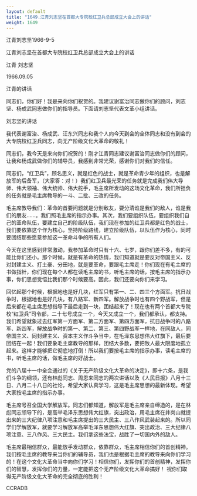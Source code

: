 ```yaml
---
layout: default
title: "1649.江青刘志坚在首都大专院校红卫兵总部成立大会上的讲话"
weight: 1649
---
```


江青刘志坚1966-9-5

江青刘志坚在首都大专院校红卫兵总部成立大会上的讲话

江青 刘志坚

1966.09.05

江青的讲话

同志们，你们好！我是来向你们祝贺的。我建议谢富治同志做你们的顾问，刘志坚、杨成武同志做你们的指导员。下面请刘志坚代表文革小组讲话。

刘志坚的讲话

我代表谢富治、杨成武、汪东兴同志和我个人向今天到会的全体同志和没有到会的大专院校红卫兵同志，向无产阶级文化大革命的敬礼！

同志们，我今天是来向你们祝贺的！刚才江青同志建议谢富治同志做你们的顾问，让我和杨成武做你们的辅导员，我感到非常光荣，感谢你们对我们的信任。

同志们，“红卫兵”，顾名思义，就是红色的战士，就是革命青少年的组织，也是解放军的后备军，（大家答：对！）我们红卫兵最光荣的任务就是完成我们伟大导师、伟大领袖、伟大统帅、伟大舵手，毛主席所发动的这场文化革命，我们所担负的任务就是毛主席教导的一斗、二批、三改的任务。

毛主席教导我们：革命的首要问题就是分别敌友，要分清谁是我们的敌人，谁是我们的朋友……。我们照毛主席的指示办事。其次，我们要组织队伍，要组织我们自己的革命队伍，要建立自己的阶级队伍，我们现在参加的红卫兵都是红色的战士，我们要依靠这个作为核心，坚持阶级路线，建立阶级队伍，以队伍作为核心，同时要团结那些愿意参加这一革命斗争的所有人们。

今天在这里感到非常激动，我参加革命时只有十六、七岁，跟你们差不多，有的可能比你们还小。那个时候，就是有革命的热情，我们知道就是要反对帝国主义、反对封建主义、打土豪、分田地，就是要革命，要跟毛主席走！你们现在有毛主席的书做指针，你们现在每个人都在读毛主席的书，听毛主席的话，按毛主席的指示办事，你们思想觉悟比我们那个时候要高。因此，我们还要向你们来学习。

回忆起那个时候，根据地也是好几块，红军只有第一、二、四三个方面军。抗日战争时，根据地也是好几块，有八路军、新四军。解放战争时也有四个野战军，但是后来都在毛主席思想指导下最后走到一块，团结起来了！现在也有两个首都大专院校“红卫兵”司令部，二十七号成立一个，今天又成立一个，我们都承认，都支持。我们希望就象过去红军第一方面军、第二方面军、第四方面军，抗日战争时的八路军、新四军，解放战争时的第一、第二、第三、第四野战军一样地，在同敌人，同帝国主义、同封建主义、资本主义作斗争当中，在毛泽东思想伟大红旗下，最后要团结在一起！我们要象毛主席教导的那样，团结大多数，要把敌人最大限度地孤立起来。这样才能够把它彻底地打倒！所以我们要按毛主席的指示办事，读毛主席的书，听毛主席的话，做毛主席的好战士。

党的八届十一中全会通过的《关于无产阶级文化大革命的决定》，即十六条，是我们斗争的纲领，还有林彪同志、周恩来同志的两次讲话以及《人民日报》八月十三日、八月二十八日的社论，希望大家认真学习，这是毛主席思想的最新体现。希望大家按毛主席的指示办事。

毛主席号召全国大学解放军。同志们都知道，解放军是毛主席亲自缔造的，是在林彪同志领导下的，是高举毛泽东思想伟大红旗，突出政治，用毛主席在井岗山就提出来的三大纪律八项注意和毛主席提出的三大民主、三八作风武装起来的。所以同学们学解放军，就要学习解放军高举毛泽东思想伟大红旗、突出政治、三大纪律八项注意、三八作风、三大民主。我们拿这些法宝，战胜了一切国内外的敌人。

毛主席最相信群众，最能放手发动群众，依靠群众，毛主席相信你们的首创精神。我们按毛主席的教导来当你们的辅导员，我们也是根据毛主席的教导来向你们学习的！在这个文化大革命当中向你们学习！相信你们，发挥你们的首创精神，发挥你们的智慧，发挥你们的力量，一定能把这个无产阶级文化大革命搞好！    祝你们取得无产阶级文化大革命的完全彻底的胜利！

CCRADB

